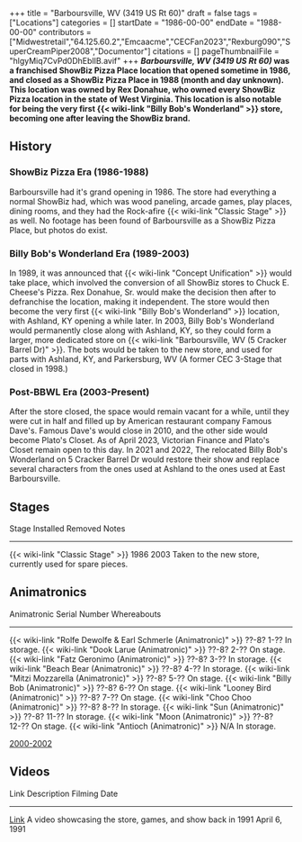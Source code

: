 +++
title = "Barboursville, WV (3419 US Rt 60)"
draft = false
tags = ["Locations"]
categories = []
startDate = "1986-00-00"
endDate = "1988-00-00"
contributors = ["Midwestretail","64.125.60.2","Emcaacme","CECFan2023","Rexburg090","SuperCreamPiper2008","Documentor"]
citations = []
pageThumbnailFile = "hlgyMiq7CvPd0DhEbIlB.avif"
+++
***Barboursville, WV (3419 US Rt 60)* was a franchised ShowBiz Pizza Place location that opened sometime in 1986, and closed as a ShowBiz Pizza Place in 1988 (month and day unknown). This location was owned by Rex Donahue, who owned every ShowBiz Pizza location in the state of West Virginia. This location is also notable for being the very first {{< wiki-link "Billy Bob's Wonderland" >}} store, becoming one after leaving the ShowBiz brand.**

## History

### ShowBiz Pizza Era (1986-1988)

Barboursville had it's grand opening in 1986. The store had everything a normal ShowBiz had, which was wood paneling, arcade games, play places, dining rooms, and they had the Rock-afire {{< wiki-link "Classic Stage" >}} as well. No footage has been found of Barboursville as a ShowBiz Pizza Place, but photos do exist.

### Billy Bob's Wonderland Era (1989-2003)

In 1989, it was announced that {{< wiki-link "Concept Unification" >}} would take place, which involved the conversion of all ShowBiz stores to Chuck E. Cheese's Pizza. Rex Donahue, Sr. would make the decision then after to defranchise the location, making it independent. The store would then become the very first {{< wiki-link "Billy Bob's Wonderland" >}} location, with Ashland, KY opening a while later.
In 2003, Billy Bob's Wonderland would permanently close along with Ashland, KY, so they could form a larger, more dedicated store on {{< wiki-link "Barboursville, WV (5 Cracker Barrel Dr)" >}}. The bots would be taken to the new store, and used for parts with Ashland, KY, and Parkersburg, WV (A former CEC 3-Stage that closed in 1998.)

### Post-BBWL Era (2003-Present)

After the store closed, the space would remain vacant for a while, until they were cut in half and filled up by American restaurant company Famous Dave's. Famous Dave's would close in 2010, and the other side would become Plato's Closet. As of April 2023, Victorian Finance and Plato's Closet remain open to this day.
In 2021 and 2022, The relocated Billy Bob's Wonderland on 5 Cracker Barrel Dr would restore their show and replace several characters from the ones used at Ashland to the ones used at East Barboursville.

## Stages

  Stage                                   Installed   Removed   Notes
  --------------------------------------- ----------- --------- ----------------------------------------------------------
  {{< wiki-link "Classic Stage" >}}   1986        2003      Taken to the new store, currently used for spare pieces.

## Animatronics

  Animatronic                                                           Serial Number   Whereabouts
  --------------------------------------------------------------------- --------------- -------------
  {{< wiki-link "Rolfe Dewolfe & Earl Schmerle (Animatronic)" >}}   ??-8? 1-??      In storage.
  {{< wiki-link "Dook Larue (Animatronic)" >}}                      ??-8? 2-??      On stage.
  {{< wiki-link "Fatz Geronimo (Animatronic)" >}}                   ??-8? 3-??      In storage.
  {{< wiki-link "Beach Bear (Animatronic)" >}}                      ??-8? 4-??      In storage.
  {{< wiki-link "Mitzi Mozzarella (Animatronic)" >}}                ??-8? 5-??      On stage.
  {{< wiki-link "Billy Bob (Animatronic)" >}}                       ??-8? 6-??      On stage.
  {{< wiki-link "Looney Bird (Animatronic)" >}}                     ??-8? 7-??      On stage.
  {{< wiki-link "Choo Choo (Animatronic)" >}}                       ??-8? 8-??      In storage.
  {{< wiki-link "Sun (Animatronic)" >}}                             ??-8? 11-??     In storage.
  {{< wiki-link "Moon (Animatronic)" >}}                            ??-8? 12-??     On stage.
  {{< wiki-link "Antioch (Animatronic)" >}}                         N/A             In storage.
                                                                                        

[2000-2002](http://showbizpizza.com/photos/rae/bbw_barboursville/index.html)

## Videos

  Link                                   Description                                                  Filming Date
  -------------------------------------- ------------------------------------------------------------ ---------------
  [Link](https://youtu.be/Si1zzspYQuk)   A video showcasing the store, games, and show back in 1991   April 6, 1991
